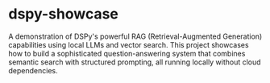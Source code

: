 # dspy-showcase
A demonstration of DSPy's powerful RAG (Retrieval-Augmented Generation) capabilities using local LLMs and vector search. This project showcases how to build a sophisticated question-answering system that combines semantic search with structured prompting, all running locally without cloud dependencies.
